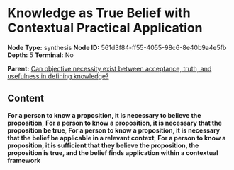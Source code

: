# Knowledge as True Belief with Contextual Practical Application

**Node Type:** synthesis
**Node ID:** 561d3f84-ff55-4055-98c6-8e40b9a4e5fb
**Depth:** 5
**Terminal:** No

**Parent:** [Can objective necessity exist between acceptance, truth, and usefulness in defining knowledge?](can-objective-necessity-exist-between-acceptance-truth-and-usefulness-in-defining-knowledge-antithesis-4a7e06be-9ecb-497c-93a6-8da7d9e8b5de.md)

## Content

**For a person to know a proposition, it is necessary to believe the proposition**, **For a person to know a proposition, it is necessary that the proposition be true**, **For a person to know a proposition, it is necessary that the belief be applicable in a relevant context**, **For a person to know a proposition, it is sufficient that they believe the proposition, the proposition is true, and the belief finds application within a contextual framework**
